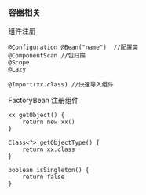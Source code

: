 ### 容器相关
组件注册
```
@Configuration @Bean("name")  //配置类
@ComponentScan //包扫描
@Scope
@Lazy

@Import(xx.class) //快速导入组件
```

FactoryBean<xx> 注册组件
```
xx getObject() {
	return new xx()
}

Class<?> getObjectType() {
	return xx.class
}

boolean isSingleton() {
	return false
}
```
